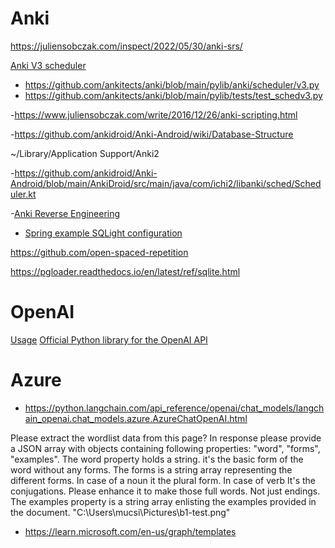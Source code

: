 # Anki

https://juliensobczak.com/inspect/2022/05/30/anki-srs/

[Anki V3 scheduler](https://faqs.ankiweb.net/the-2021-scheduler.html)
- https://github.com/ankitects/anki/blob/main/pylib/anki/scheduler/v3.py
- https://github.com/ankitects/anki/blob/main/pylib/tests/test_schedv3.py

-https://www.juliensobczak.com/write/2016/12/26/anki-scripting.html

-https://github.com/ankidroid/Anki-Android/wiki/Database-Structure

~/Library/Application Support/Anki2


-https://github.com/ankidroid/Anki-Android/blob/main/AnkiDroid/src/main/java/com/ichi2/libanki/sched/Scheduler.kt


-[Anki Reverse Engineering](https://github.com/deleyva/anki-scripting/blob/d872926309e7d30d9d057326437e1fa795a03e4c/anki-posts/post.adoc#L89)
- [Spring example SQLight configuration](https://github.com/dewarim/data-tools-for-reddit/blob/4f8f534f80c24566d189f3660fefeb64e5835fff/src/main/resources/application.yaml)



https://github.com/open-spaced-repetition


https://pgloader.readthedocs.io/en/latest/ref/sqlite.html

# OpenAI

[Usage](https://platform.openai.com/usage)
[Official Python library for the OpenAI API](https://github.com/openai/openai-python)

# Azure

- https://python.langchain.com/api_reference/openai/chat_models/langchain_openai.chat_models.azure.AzureChatOpenAI.html


Please extract the wordlist data from this page?
In response please provide a JSON array with objects containing following properties: "word", "forms", "examples".
The word property holds a string. it's the basic form of the word without any forms.
The forms is a string array representing the different forms. In case of a noun it the plural form. In case of verb
It's the conjugations. Please enhance it to make those full words. Not just endings.
The examples property is a string array enlisting the examples provided in the document. "C:\Users\mucsi\Pictures\b1-test.png"

- https://learn.microsoft.com/en-us/graph/templates